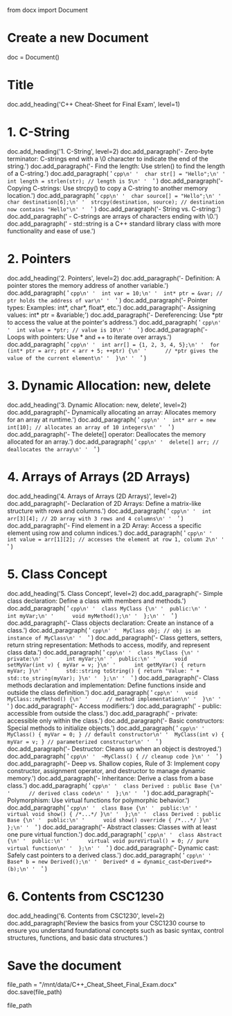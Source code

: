 from docx import Document

# Create a new Document
doc = Document()

# Title
doc.add_heading('C++ Cheat-Sheet for Final Exam', level=1)

# 1. C-String
doc.add_heading('1. C-String', level=2)
doc.add_paragraph('- Zero-byte terminator: C-strings end with a \\0 character to indicate the end of the string.')
doc.add_paragraph('- Find the length: Use strlen() to find the length of a C-string.')
doc.add_paragraph(
    '  ```cpp\n'
    '  char str[] = "Hello";\n'
    '  int length = strlen(str); // length is 5\n'
    '  ```'
)
doc.add_paragraph('- Copying C-strings: Use strcpy() to copy a C-string to another memory location.')
doc.add_paragraph(
    '  ```cpp\n'
    '  char source[] = "Hello";\n'
    '  char destination[6];\n'
    '  strcpy(destination, source); // destination now contains "Hello"\n'
    '  ```'
)
doc.add_paragraph('- String vs. C-string:')
doc.add_paragraph('  - C-strings are arrays of characters ending with \\0.')
doc.add_paragraph('  - std::string is a C++ standard library class with more functionality and ease of use.')

# 2. Pointers
doc.add_heading('2. Pointers', level=2)
doc.add_paragraph('- Definition: A pointer stores the memory address of another variable.')
doc.add_paragraph(
    '  ```cpp\n'
    '  int var = 10;\n'
    '  int* ptr = &var; // ptr holds the address of var\n'
    '  ```'
)
doc.add_paragraph('- Pointer types: Examples: int*, char*, float*, etc.')
doc.add_paragraph('- Assigning values: int* ptr = &variable;')
doc.add_paragraph('- Dereferencing: Use *ptr to access the value at the pointer\'s address.')
doc.add_paragraph(
    '  ```cpp\n'
    '  int value = *ptr; // value is 10\n'
    '  ```'
)
doc.add_paragraph('- Loops with pointers: Use * and ++ to iterate over arrays.')
doc.add_paragraph(
    '  ```cpp\n'
    '  int arr[] = {1, 2, 3, 4, 5};\n'
    '  for (int* ptr = arr; ptr < arr + 5; ++ptr) {\n'
    '      // *ptr gives the value of the current element\n'
    '  }\n'
    '  ```'
)

# 3. Dynamic Allocation: new, delete
doc.add_heading('3. Dynamic Allocation: new, delete', level=2)
doc.add_paragraph('- Dynamically allocating an array: Allocates memory for an array at runtime.')
doc.add_paragraph(
    '  ```cpp\n'
    '  int* arr = new int[10]; // allocates an array of 10 integers\n'
    '  ```'
)
doc.add_paragraph('- The delete[] operator: Deallocates the memory allocated for an array.')
doc.add_paragraph(
    '  ```cpp\n'
    '  delete[] arr; // deallocates the array\n'
    '  ```'
)

# 4. Arrays of Arrays (2D Arrays)
doc.add_heading('4. Arrays of Arrays (2D Arrays)', level=2)
doc.add_paragraph('- Declaration of 2D Arrays: Define a matrix-like structure with rows and columns.')
doc.add_paragraph(
    '  ```cpp\n'
    '  int arr[3][4]; // 2D array with 3 rows and 4 columns\n'
    '  ```'
)
doc.add_paragraph('- Find element in a 2D Array: Access a specific element using row and column indices.')
doc.add_paragraph(
    '  ```cpp\n'
    '  int value = arr[1][2]; // accesses the element at row 1, column 2\n'
    '  ```'
)

# 5. Class Concept
doc.add_heading('5. Class Concept', level=2)
doc.add_paragraph('- Simple class declaration: Define a class with members and methods.')
doc.add_paragraph(
    '  ```cpp\n'
    '  class MyClass {\n'
    '  public:\n'
    '      int myVar;\n'
    '      void myMethod();\n'
    '  };\n'
    '  ```'
)
doc.add_paragraph('- Class objects declaration: Create an instance of a class.')
doc.add_paragraph(
    '  ```cpp\n'
    '  MyClass obj; // obj is an instance of MyClass\n'
    '  ```'
)
doc.add_paragraph('- Class getters, setters, return string representation: Methods to access, modify, and represent class data.')
doc.add_paragraph(
    '  ```cpp\n'
    '  class MyClass {\n'
    '  private:\n'
    '      int myVar;\n'
    '  public:\n'
    '      void setMyVar(int v) { myVar = v; }\n'
    '      int getMyVar() { return myVar; }\n'
    '      std::string toString() { return "Value: " + std::to_string(myVar); }\n'
    '  };\n'
    '  ```'
)
doc.add_paragraph('- Class methods declaration and implementation: Define functions inside and outside the class definition.')
doc.add_paragraph(
    '  ```cpp\n'
    '  void MyClass::myMethod() {\n'
    '      // method implementation\n'
    '  }\n'
    '  ```'
)
doc.add_paragraph('- Access modifiers:')
doc.add_paragraph('  - public: accessible from outside the class.')
doc.add_paragraph('  - private: accessible only within the class.')
doc.add_paragraph('- Basic constructors: Special methods to initialize objects.')
doc.add_paragraph(
    '  ```cpp\n'
    '  MyClass() { myVar = 0; } // default constructor\n'
    '  MyClass(int v) { myVar = v; } // parameterized constructor\n'
    '  ```'
)
doc.add_paragraph('- Destructor: Cleans up when an object is destroyed.')
doc.add_paragraph(
    '  ```cpp\n'
    '  ~MyClass() { // cleanup code }\n'
    '  ```'
)
doc.add_paragraph('- Deep vs. Shallow copies, Rule of 3: Implement copy constructor, assignment operator, and destructor to manage dynamic memory.')
doc.add_paragraph('- Inheritance: Derive a class from a base class.')
doc.add_paragraph(
    '  ```cpp\n'
    '  class Derived : public Base {\n'
    '      // derived class code\n'
    '  };\n'
    '  ```'
)
doc.add_paragraph('- Polymorphism: Use virtual functions for polymorphic behavior.')
doc.add_paragraph(
    '  ```cpp\n'
    '  class Base {\n'
    '  public:\n'
    '      virtual void show() { /*...*/ }\n'
    '  };\n'
    '  class Derived : public Base {\n'
    '  public:\n'
    '      void show() override { /*...*/ }\n'
    '  };\n'
    '  ```'
)
doc.add_paragraph('- Abstract classes: Classes with at least one pure virtual function.')
doc.add_paragraph(
    '  ```cpp\n'
    '  class Abstract {\n'
    '  public:\n'
    '      virtual void pureVirtual() = 0; // pure virtual function\n'
    '  };\n'
    '  ```'
)
doc.add_paragraph('- Dynamic cast: Safely cast pointers to a derived class.')
doc.add_paragraph(
    '  ```cpp\n'
    '  Base* b = new Derived();\n'
    '  Derived* d = dynamic_cast<Derived*>(b);\n'
    '  ```'
)

# 6. Contents from CSC1230
doc.add_heading('6. Contents from CSC1230', level=2)
doc.add_paragraph('Review the basics from your CSC1230 course to ensure you understand foundational concepts such as basic syntax, control structures, functions, and basic data structures.')

# Save the document
file_path = "/mnt/data/C++_Cheat_Sheet_Final_Exam.docx"
doc.save(file_path)

file_path
